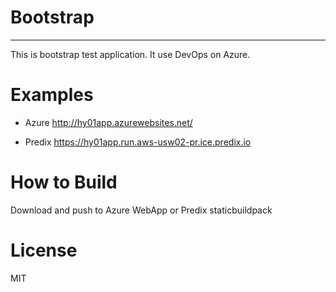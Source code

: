 # Bootstrap
---
This is bootstrap test application.
It use DevOps on Azure.

# Examples

- Azure
    http://hy01app.azurewebsites.net/

- Predix
    https://hy01app.run.aws-usw02-pr.ice.predix.io

# How to Build

Download and push to Azure WebApp or Predix staticbuildpack

# License

MIT